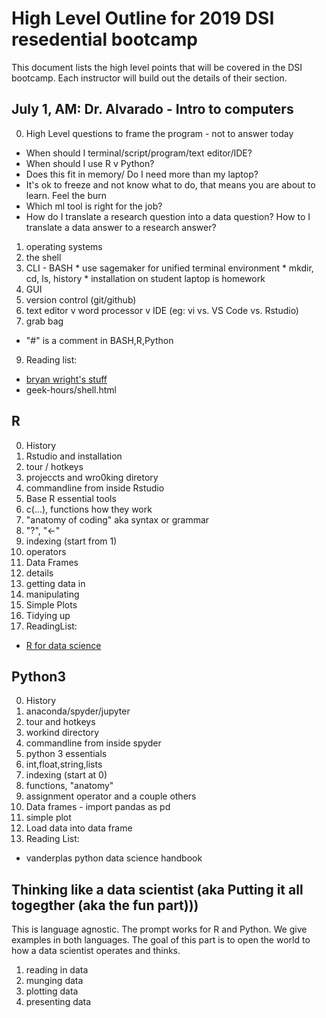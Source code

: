 # High Level Outline for 2019 DSI resedential bootcamp

This document lists the high level points that will be covered in the DSI bootcamp. Each instructor will build out the details of their section.



## July 1, AM: Dr. Alvarado - Intro to computers
0. High Level questions to frame the program - not to answer today
  * When should I terminal/script/program/text editor/IDE?
  * When should I use R v Python?
  * Does this fit in memory/ Do I need more than my laptop?
  * It's ok to freeze and not know what to do, that means you are about to learn. Feel the burn
  * Which ml tool is  right for the job?
  * How  do I translate a research question into a data question? How to I translate a data answer to a research answer?
1. operating systems
2. the shell
  1. CLI - BASH
    * use sagemaker for unified terminal environment
    * mkdir, cd, ls, history
    * installation on student laptop is homework
  2. GUI
3. version control (git/github)
5. text editor v word processor v IDE (eg: vi vs. VS Code vs. Rstudio)
6. grab bag
  * "#" is a comment in BASH,R,Python
9. Reading list:  
  * [bryan wright's stuff](http://galileo.phys.virginia.edu/compfac/courses/sysadmin1)
  * geek-hours/shell.html

## R
0. History
1. Rstudio and installation
  1. tour / hotkeys
  2. projeccts and wro0king diretory
  3. commandline from inside Rstudio
2. Base R essential tools
  1. c(...), functions how they work
  2. "anatomy of coding" aka syntax or grammar
  3. "?", "<-"
  4. indexing (start from 1)
  5. operators
3. Data Frames
  1. details
  2. getting data in
  3. manipulating
4. Simple Plots
5. Tidying up
6. ReadingList:  
  * [R for data science](https://r4ds.had.co.nz/) 

## Python3
0. History
1. anaconda/spyder/jupyter
  1. tour and hotkeys
  2. workind directory
  3. commandline from inside spyder
2. python 3 essentials
  1. int,float,string,lists
  2. indexing (start at 0)
  3. functions, "anatomy"
  4. assignment operator and a couple others
3. Data frames - import pandas as pd
4. simple plot
5. Load data into data frame
6. Reading List:  
  * vanderplas python data science handbook

## Thinking like a data scientist (aka Putting it all togegther (aka the fun part)))
This is language agnostic. The prompt works for R and Python. We give examples in both languages.
The goal of this part is to open the world to how a data scientist operates and thinks.

1. reading in data
2. munging data
3. plotting data
4. presenting data
